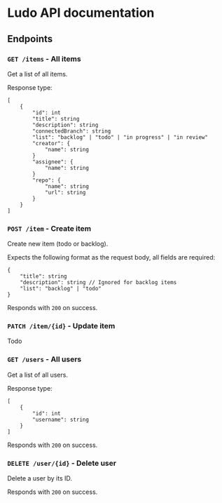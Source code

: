 # Ludo API documentation

## Endpoints

### `GET /items` - All items

Get a list of all items.

Response type:

```
[
    {
        "id": int
        "title": string
        "description": string
        "connectedBranch": string
        "list": "backlog" | "todo" | "in progress" | "in review"
        "creator": {
            "name": string
        }
        "assignee": {
            "name": string
        }
        "repo": {
            "name": string
            "url": string
        }
    }
]
```

### `POST /item` - Create item

Create new item (todo or backlog).

Expects the following format as the request body, all fields are required:

```
{
    "title": string
    "description": string // Ignored for backlog items
    "list": "backlog" | "todo"
}
```

Responds with `200` on success.

### `PATCH /item/{id}` - Update item

Todo

### `GET /users` - All users

Get a list of all users.

Response type:

```
[
	{
        "id": int
		"username": string
	}
]
```

Responds with `200` on success.

### `DELETE /user/{id}` - Delete user

Delete a user by its ID.

Responds with `200` on success.
